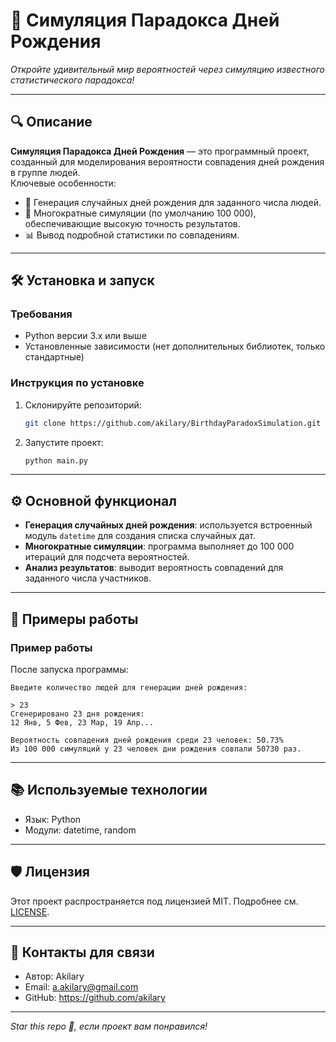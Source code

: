 # 📌 Симуляция Парадокса Дней Рождения

_Откройте удивительный мир вероятностей через симуляцию известного статистического парадокса!_

---

## 🔍 Описание

**Симуляция Парадокса Дней Рождения** — это программный проект, созданный для моделирования вероятности совпадения дней рождения в группе людей.  
Ключевые особенности:  
- 🚀 Генерация случайных дней рождения для заданного числа людей.  
- 🔢 Многократные симуляции (по умолчанию 100 000), обеспечивающие высокую точность результатов.  
- 📊 Вывод подробной статистики по совпадениям.

---

## 🛠️ Установка и запуск

### Требования
- Python версии 3.x или выше  
- Установленные зависимости (нет дополнительных библиотек, только стандартные)

### Инструкция по установке
1. Склонируйте репозиторий:  
    ```bash
    git clone https://github.com/akilary/BirthdayParadoxSimulation.git
    ```
2. Запустите проект:  
    ```bash
    python main.py
    ```

---

## ⚙️ Основной функционал

- **Генерация случайных дней рождения**: используется встроенный модуль `datetime` для создания списка случайных дат.  
- **Многократные симуляции**: программа выполняет до 100 000 итераций для подсчета вероятностей.  
- **Анализ результатов**: выводит вероятность совпадений для заданного числа участников.

---

## 🎨 Примеры работы

### Пример работы
После запуска программы:
```
Введите количество людей для генерации дней рождения:

> 23
Сгенерировано 23 дня рождения:
12 Янв, 5 Фев, 23 Мар, 19 Апр...

Вероятность совпадения дней рождения среди 23 человек: 50.73%
Из 100 000 симуляций у 23 человек дни рождения совпали 50730 раз.
```
---

## 📚 Используемые технологии

- Язык: Python  
- Модули: datetime, random

---

## 🛡️ Лицензия

Этот проект распространяется под лицензией MIT. Подробнее см. [LICENSE](LICENSE).

---

## 📧 Контакты для связи

- Автор: Akilary
- Email: a.akilary@gmail.com
- GitHub: https://github.com/akilary

---

_Star this repo 🌟, если проект вам понравился!_